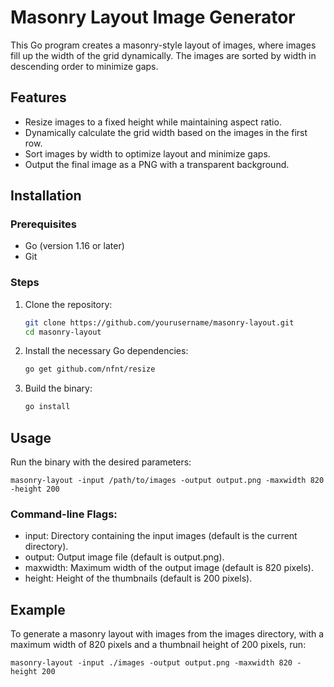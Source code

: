 # Masonry Layout Image Generator

This Go program creates a masonry-style layout of images, where images fill up the width of the grid dynamically. The images are sorted by width in descending order to minimize gaps.

## Features

- Resize images to a fixed height while maintaining aspect ratio.
- Dynamically calculate the grid width based on the images in the first row.
- Sort images by width to optimize layout and minimize gaps.
- Output the final image as a PNG with a transparent background.

## Installation

### Prerequisites

- Go (version 1.16 or later)
- Git

### Steps

1. Clone the repository:

    ```sh
    git clone https://github.com/yourusername/masonry-layout.git
    cd masonry-layout
    ```

2. Install the necessary Go dependencies:

    ```sh
    go get github.com/nfnt/resize
    ```

3. Build the binary:

    ```sh
    go install
    ```

## Usage

Run the binary with the desired parameters:


	masonry-layout -input /path/to/images -output output.png -maxwidth 820 -height 200


### Command-line Flags:

- input: Directory containing the input images (default is the current directory).
- output: Output image file (default is output.png).
- maxwidth: Maximum width of the output image (default is 820 pixels).
- height: Height of the thumbnails (default is 200 pixels).

## Example

To generate a masonry layout with images from the images directory, with a maximum width of 820 pixels and a thumbnail height of 200 pixels, run:

	masonry-layout -input ./images -output output.png -maxwidth 820 -height 200